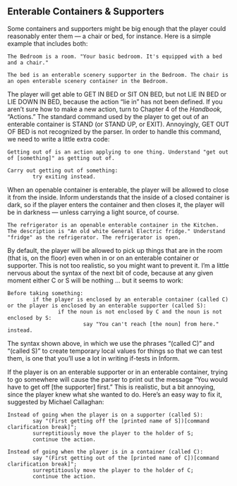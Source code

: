 ## Enterable Containers &amp; Supporters

Some containers and supporters might be big enough that the player could reasonably enter them — a chair or bed, for instance. Here is a simple example that includes both:

```inform7
The Bedroom is a room. "Your basic bedroom. It's equipped with a bed and a chair."

The bed is an enterable scenery supporter in the Bedroom. The chair is an open enterable scenery container in the Bedroom.
```

The player will get able to GET IN BED or SIT ON BED, but not LIE IN BED or LIE DOWN IN BED, because the action “lie in” has not been defined. If you aren’t sure how to make a new action, turn to Chapter 4 of the _Handbook,_ “Actions.” The standard command used by the player to get out of an enterable container is STAND (or STAND UP, or EXIT). Annoyingly, GET OUT OF BED is not recognized by the parser. In order to handle this command, we need to write a little extra code:

```inform7
Getting out of is an action applying to one thing. Understand "get out of [something]" as getting out of.

Carry out getting out of something:
        try exiting instead.
```

When an openable container is enterable, the player will be allowed to close it from the inside. Inform understands that the inside of a closed container is dark, so if the player enters the container and then closes it, the player will be in darkness — unless carrying a light source, of course.

```inform7
The refrigerator is an openable enterable container in the Kitchen. The description is "An old white General Electric fridge." Understand "fridge" as the refrigerator. The refrigerator is open.
```

By default, the player will be allowed to pick up things that are in the room (that is, on the floor) even when in or on an enterable container or supporter. This is not too realistic, so you might want to prevent it. I’m a little nervous about the syntax of the next bit of code, because at any given moment either C or S will be nothing ... but it seems to work:

```inform7
Before taking something:
        if the player is enclosed by an enterable container (called C) or the player is enclosed by an enterable supporter (called S):
                if the noun is not enclosed by C and the noun is not enclosed by S:
                        say "You can't reach [the noun] from here." instead.
```

The syntax shown above, in which we use the phrases “(called C)” and “(called S)” to create temporary local values for things so that we can test them, is one that you’ll use a lot in writing if-tests in Inform.

If the player is on an enterable supporter or in an enterable container, trying to go somewhere will cause the parser to print out the message “You would have to get off [the supporter] first.” This is realistic, but a bit annoying, since the player knew what she wanted to do. Here’s an easy way to fix it, suggested by Michael Callaghan:

```inform7
Instead of going when the player is on a supporter (called S):
        say "(First getting off the [printed name of S])[command clarification break]";
        surreptitiously move the player to the holder of S;
        continue the action.

Instead of going when the player is in a container (called C):
        say "(First getting out of the [printed name of C])[command clarification break]";
        surreptitiously move the player to the holder of C;
        continue the action.
